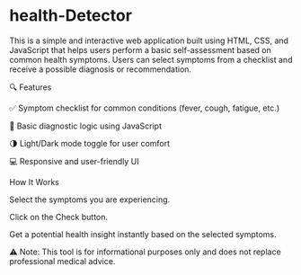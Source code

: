 # health-Detector
This is a simple and interactive web application built using HTML, CSS, and JavaScript that helps users perform a basic self-assessment based on common health symptoms. Users can select symptoms from a checklist and receive a possible diagnosis or recommendation.

🔍 Features

✅ Symptom checklist for common conditions (fever, cough, fatigue, etc.)

🧠 Basic diagnostic logic using JavaScript

🌗 Light/Dark mode toggle for user comfort

💻 Responsive and user-friendly UI

How It Works

Select the symptoms you are experiencing.

Click on the Check button.

Get a potential health insight instantly based on the selected symptoms.

⚠️ Note: This tool is for informational purposes only and does not replace professional medical advice.


